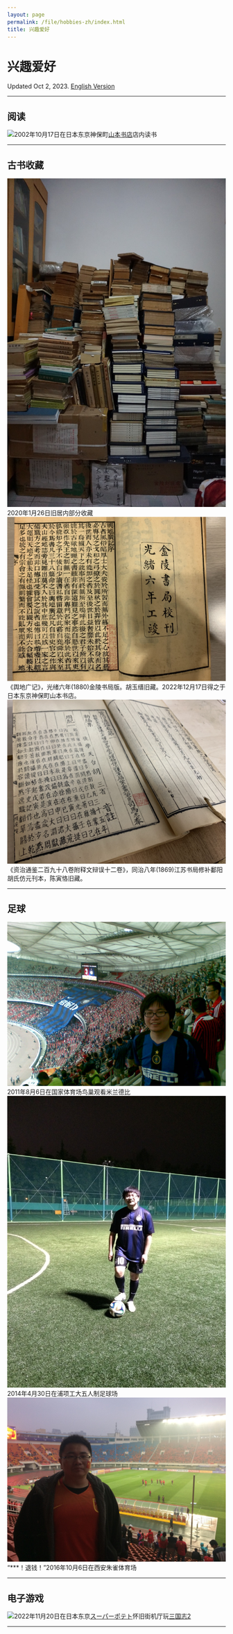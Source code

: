 ```yaml
---
layout: page
permalink: /file/hobbies-zh/index.html
title: 兴趣爱好
---
```


# 兴趣爱好

Updated Oct 2, 2023. [English Version]()

---

## 阅读

![](../images/IMG_6163.JPG)2002年10月17日在日本东京神保町[山本书店](https://www.kosho.or.jp/abouts/?id=12010830)店内读书

---

## 古书收藏

![](../images/2020-01-26-home.jpg)2020年1月26日旧居内部分收藏
![](../images/IMG_6160.jpg)《舆地广记》，光绪六年(1880)金陵书局版。胡玉缙旧藏。2022年12月17日得之于日本东京神保町山本书店。![](../images/IMG_8518.JPG)《资治通鉴二百九十八卷附释文辩误十二卷》，同治八年(1869)江苏书局修补鄱阳胡氏仿元刊本，陈寅恪旧藏。

---

## 足球

![](../images/20110806-008.jpg)2011年8月6日在国家体育场鸟巢观看米兰德比
![](../images/2014-04-30-APCTP.jpg)2014年4月30日在浦项工大五人制足球场
![](../images/2016-10-06-Xian.jpg)“\*\*\*！退钱！”2016年10月6日在西安朱雀体育场

---

## 电子游戏

![](../images/IMG_5986.JPG)2022年11月20日在日本东京[スーパーポテト](https://www.superpotato.com/shop/akihabara/)怀旧街机厅玩[三国志2](https://en.wikipedia.org/wiki/Warriors_of_Fate)

---
